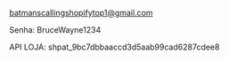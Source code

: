 
batmanscallingshopifytop1@gmail.com

Senha: BruceWayne1234

API LOJA: 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